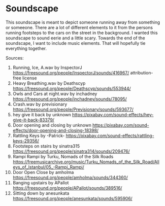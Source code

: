 # Soundscape
This soundscape is meant to depict someone running away from something or someeone. There are a lot of different elements to it from the persons running footsteps to the cars on the street in the background. I wanted this soundscape to sound eerie and a little scary. Towards the end of the soundscape, I want to include music elements. That will hopefully tie everything together.

Sources:
1. Running, Ice, A.wav by InspectorJ https://freesound.org/people/InspectorJ/sounds/416967/ attribution-free license
2. Heavy Breathing.wav by Deathscyp https://freesound.org/people/Deathscyp/sounds/553944/ 
3. Owls and Cars at night.wav by inchadney https://freesound.org/people/inchadney/sounds/78095/
4. Crash.wav by previsionary https://freesound.org/people/Previsionary/sounds/593677/
5. hey give it back by unknown https://pixabay.com/sound-effects/hey-give-it-back-83379/
6. Door opening and closing by unknown https://pixabay.com/sound-effects/door-opening-and-closing-18398/
7. Rattling Keys by -Patrick- https://pixabay.com/sound-effects/rattling-keys-29356/
8. Footsteps on stairs by sinatra315 https://freesound.org/people/sinatra314/sounds/209476/
9. Rampi Rampi by Turku, Nomads of the Silk Roads https://freemusicarchive.org/music/Turku_Nomads_of_the_Silk_Road/Alleys_of_Istanbul/05_-Rampi_Rampi/
10. Door Open Close by amholma https://freesound.org/people/amholma/sounds/344360/
11. Banging upstairs by APallot https://freesound.org/people/APallot/sounds/389516/
12. Sitting down by anesunkata https://freesound.org/people/anesunkata/sounds/595906/
